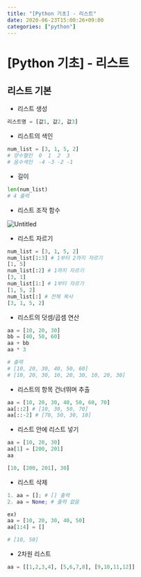```yaml
---
title: "[Python 기초] - 리스트"
date: 2020-06-23T15:00:26+09:00
categories: ["python"]
---
```


# [Python 기초] - 리스트

## 리스트 기본

- 리스트 생성

```python
리스트명 = [값1, 값2, 값3]
```

- 리스트의 색인

```python
num_list = [3, 1, 5, 2]
# 양수핼인  0  1  2  3
# 음수색인  -4 -3 -2 -1
```

- 길이

```python
len(num_list)
# 4 출력
```

- 리스트 조작 함수

![Untitled](https://user-images.githubusercontent.com/50758600/85367133-a140f500-b563-11ea-9722-c2cf1e90d2a5.png)

- 리스트 자르기

```python
num_list = [3, 1, 5, 2]
num_list[1:3] # 1부터 2까지 자르기
[1, 5]
num_list[:2] # 1까지 자르기
[3, 1]
num_list[1:] # 1부터 자르기
[1, 5, 2]
num_list[:] # 전체 복사
[3, 1, 5, 2]
```

- 리스트의 덧셈/곱셈 연산

```python
aa = [10, 20, 30]
bb = [40, 50, 60]
aa + bb
aa * 3

# 출력
# [10, 20, 30, 40, 50, 60]
# [10, 20, 30, 10, 20, 30, 10, 20, 30]
```

- 리스트의 항목 건너뛰며 추출

```python
aa = [10, 20, 30, 40, 50, 60, 70]
aa[::2] # [10, 30, 50, 70]
aa[::-2] # [70, 50, 30, 10]
```

- 리스트 안에 리스트 넣기

```python
aa = [10, 20, 30]
aa[1] = [200, 201]
aa

[10, [200, 201], 30]
```

- 리스트 삭제

```python
1. aa = []; # [] 출력
2. aa = None; # 출력 없음

ex)
aa = [10, 20, 30, 40, 50]
aa[1:4] = []

# [10, 50]
```

- 2차원 리스트

```python
aa = [[1,2,3,4], [5,6,7,8], [9,10,11,12]]
```
